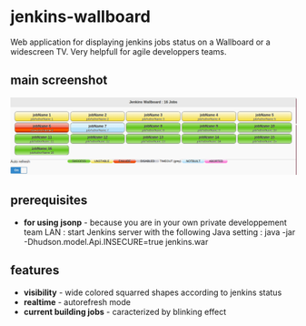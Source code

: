 # jenkins-wallboard

Web application for displaying jenkins jobs status on a Wallboard or a widescreen TV.
Very helpfull for agile developpers teams.

## main screenshot
![Wallboard screenshot](https://github.com/avens/jenkins-wallboard/blob/master/wallboard.png?raw=true)

## prerequisites
* **for using jsonp** - because you are in your own private developpement team LAN : start Jenkins server with the following Java setting : java -jar -Dhudson.model.Api.INSECURE=true jenkins.war

## features
* **visibility** - wide colored squarred shapes according to jenkins status
* **realtime** - autorefresh mode
* **current building jobs** - caracterized by blinking effect